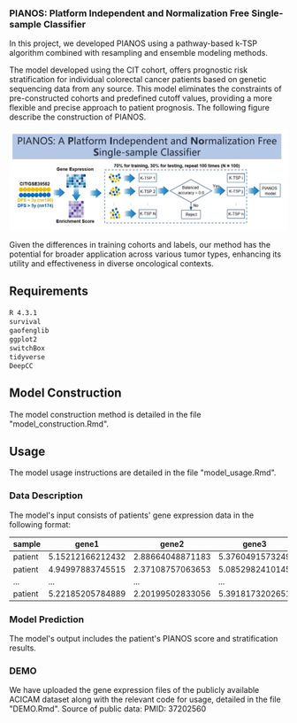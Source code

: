 ### PIANOS: Platform Independent and Normalization Free Single-sample Classifier

In this project, we developed PIANOS using a pathway-based k-TSP algorithm combined with resampling and ensemble modeling methods.

The model developed using the CIT cohort, offers prognostic risk stratification for individual colorectal cancer patients based on genetic sequencing data from any source. This model eliminates the constraints of pre-constructed cohorts and predefined cutoff values, providing a more flexible and precise approach to patient prognosis. The following figure describe the construction of PIANOS.

![image](https://github.com/LidocaineQ/PIANOS/blob/master/PIANOS.jpg)

Given the differences in training cohorts and labels, our method has the potential for broader application across various tumor types, enhancing its utility and effectiveness in diverse oncological contexts.

## Requirements

```
R 4.3.1
survival
gaofenglib
ggplot2
switchBox
tidyverse
DeepCC
```


## Model Construction
The model construction method is detailed in the file "model_construction.Rmd".

## Usage
The model usage instructions are detailed in the file "model_usage.Rmd".

### Data Description
The model's input consists of patients' gene expression data in the following format:
  
| sample | gene1 | gene2 | gene3 | ... | gene |
| --- | --- | --- | --- | --- | --- |
| patient | 5.15212166212432 | 2.88664048871183 | 5.3760491573249 | ... | 6.4355759773902 |
| patient | 4.94997883745515 | 2.37108757063653 | 5.0852982410145 | ... | 6.6052447056984 |
| ... | ... | ... | ... | ... | ... |
| patient | 5.22185205784889 | 2.20199502833056 | 5.3918173202651 | ... | 6.9666661456165 |
  
### Model Prediction
The model's output includes the patient's PIANOS score and stratification results.


### DEMO
We have uploaded the gene expression files of the publicly available ACICAM dataset along with the relevant code for usage, detailed in the file "DEMO.Rmd".
Source of public data: PMID: 37202560

